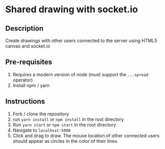 # Shared drawing with socket.io

## Description
Create drawings with other users connected to the server using HTML5 canvas and socket.io

## Pre-requisites
1. Requires a modern version of node (must support the `...spread` operator)
2. Install npm / yarn

## Instructions
1. Fork / clone the repository
2. run `yarn install` or `npm install` in the root directory
3. Run `yarn start` or `npm start` in the root directory
4. Navigate to `localhost:5000`
5. Click and drag to draw. The mouse location of other connected users should appear as circles in the color of their lines.

